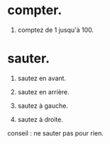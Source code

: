 # compter.

1. comptez de 1 jusqu'à 100.

# sauter.

1. sautez en avant.

2. sautez en arrière.

3. sautez à gauche.

4. sautez à droite.

conseil : ne sauter pas pour rien.
